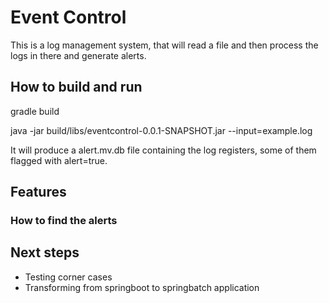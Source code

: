 # Event Control

This is a log management system, that will read a file and then process the logs in there and generate alerts.

## How to build and run

gradle build

java -jar build/libs/eventcontrol-0.0.1-SNAPSHOT.jar --input=example.log

It will produce a alert.mv.db file containing the log registers, some of them flagged with alert=true.

## Features

### How to find the alerts

## Next steps

* Testing corner cases
* Transforming from springboot to springbatch application
